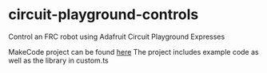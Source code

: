 # circuit-playground-controls
Control an FRC robot using Adafruit Circuit Playground Expresses

MakeCode project can be found [here](https://makecode.com/_Ff3RJyifFYz7)
The project includes example code as well as the library in custom.ts

